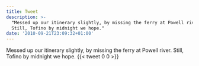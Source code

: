 ```yaml
---
title: Tweet
description: >-
  "Messed up our itinerary slightly, by missing the ferry at Powell river.
  Still, Tofino by midnight we hope."
date: '2010-09-21T23:09:32+01:00'
---
```

Messed up our itinerary slightly, by missing the ferry at Powell river. Still, Tofino by midnight we hope.
      {{< tweet 0 0 >}}
    
